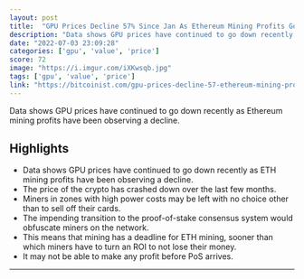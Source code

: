 ```yaml
---
layout: post
title:  "GPU Prices Decline 57% Since Jan As Ethereum Mining Profits Go Down"
description: "Data shows GPU prices have continued to go down recently as Ethereum mining profits have been observing a decline."
date: "2022-07-03 23:09:28"
categories: ['gpu', 'value', 'price']
score: 72
image: "https://i.imgur.com/iXKwsqb.jpg"
tags: ['gpu', 'value', 'price']
link: "https://bitcoinist.com/gpu-prices-decline-57-ethereum-mining-profits-down/"
---
```


Data shows GPU prices have continued to go down recently as Ethereum mining profits have been observing a decline.

## Highlights

- Data shows GPU prices have continued to go down recently as ETH mining profits have been observing a decline.
- The price of the crypto has crashed down over the last few months.
- Miners in zones with high power costs may be left with no choice other than to sell off their cards.
- The impending transition to the proof-of-stake consensus system would obfuscate miners on the network.
- This means that mining has a deadline for ETH mining, sooner than which miners have to turn an ROI to not lose their money.
- It may not be able to make any profit before PoS arrives.

---
